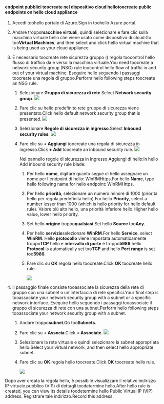 #### <a name="toocreate-public-endpoints-on-hello-cloud-appliance"></a><span data-ttu-id="56e83-101">endpoint pubblici toocreate nel dispositivo cloud hello</span><span class="sxs-lookup"><span data-stu-id="56e83-101">toocreate public endpoints on hello cloud appliance</span></span>

1. <span data-ttu-id="56e83-102">Accedi toohello portale di Azure.</span><span class="sxs-lookup"><span data-stu-id="56e83-102">Sign in toohello Azure portal.</span></span>
2. <span data-ttu-id="56e83-103">Andare troppo**macchine virtuali**, quindi selezionare e fare clic sulla macchina virtuale hello che viene usato come dispositivo di cloud.</span><span class="sxs-lookup"><span data-stu-id="56e83-103">Go too**Virtual Machines**, and then select and click hello virtual machine that is being used as your cloud appliance.</span></span>
    
3. <span data-ttu-id="56e83-104">È necessario toocreate rete sicurezza gruppo () regola toocontrol hello flusso di traffico da e verso la macchina virtuale.</span><span class="sxs-lookup"><span data-stu-id="56e83-104">You need toocreate a network security group (NSG) rule toocontrol hello flow of traffic in and out of your virtual machine.</span></span> <span data-ttu-id="56e83-105">Eseguire hello seguendo i passaggi toocreate una regola di gruppo.</span><span class="sxs-lookup"><span data-stu-id="56e83-105">Perform hello following steps toocreate an NSG rule.</span></span>
    1. <span data-ttu-id="56e83-106">Selezionare **Gruppo di sicurezza di rete**.</span><span class="sxs-lookup"><span data-stu-id="56e83-106">Select **Network security group**.</span></span>
        ![](./media/storsimple-8000-create-public-endpoints-cloud-appliance/sca-create-public-endpt1.png)

    2. <span data-ttu-id="56e83-107">Fare clic su hello predefinito rete gruppo di sicurezza viene presentato.</span><span class="sxs-lookup"><span data-stu-id="56e83-107">Click hello default network security group that is presented.</span></span>
        ![](./media/storsimple-8000-create-public-endpoints-cloud-appliance/sca-create-public-endpt2.png)

    3. <span data-ttu-id="56e83-108">Selezionare **Regole di sicurezza in ingresso**.</span><span class="sxs-lookup"><span data-stu-id="56e83-108">Select **Inbound security rules**.</span></span>
        ![](./media/storsimple-8000-create-public-endpoints-cloud-appliance/sca-create-public-endpt3.png)

    4. <span data-ttu-id="56e83-109">Fare clic su **+ Aggiungi** toocreate una regola di sicurezza in ingresso.</span><span class="sxs-lookup"><span data-stu-id="56e83-109">Click **+ Add** toocreate an inbound security rule.</span></span>
        ![](./media/storsimple-8000-create-public-endpoints-cloud-appliance/sca-create-public-endpt4.png)

        <span data-ttu-id="56e83-110">Nel pannello regole di sicurezza in ingresso Aggiungi di hello:</span><span class="sxs-lookup"><span data-stu-id="56e83-110">In hello Add inbound security rule blade:</span></span>

        1. <span data-ttu-id="56e83-111">Per hello **nome**, digitare quanto segue di hello assegnare un nome per l'endpoint di hello: WinRMHttps.</span><span class="sxs-lookup"><span data-stu-id="56e83-111">For hello **Name**, type hello following name for hello endpoint: WinRMHttps.</span></span>
        
        2. <span data-ttu-id="56e83-112">Per hello **priorità**, selezionare un numero minore di 1000 (priorità hello per regola predefinita hello).</span><span class="sxs-lookup"><span data-stu-id="56e83-112">For hello **Priority**, select a number lesser than 1000 (which is hello priority for hello default rule).</span></span> <span data-ttu-id="56e83-113">Valore più alto hello, una priorità inferiore hello.</span><span class="sxs-lookup"><span data-stu-id="56e83-113">Higher hello value, lower hello priority.</span></span>

        3. <span data-ttu-id="56e83-114">Set hello **origine** troppo**qualsiasi**.</span><span class="sxs-lookup"><span data-stu-id="56e83-114">Set hello **Source** too**Any**.</span></span>

        4. <span data-ttu-id="56e83-115">Per hello **servizio**selezionare **WinRM**.</span><span class="sxs-lookup"><span data-stu-id="56e83-115">For hello **Service**, select **WinRM**.</span></span> <span data-ttu-id="56e83-116">Hello **protocollo** viene impostata automaticamente troppo**TCP** hello e **intervallo di porte** è troppo**5986**.</span><span class="sxs-lookup"><span data-stu-id="56e83-116">hello **Protocol** is automatically set too**TCP** and hello **Port range** is set too**5986**.</span></span>

        5. <span data-ttu-id="56e83-117">Fare clic su **OK** regola hello toocreate.</span><span class="sxs-lookup"><span data-stu-id="56e83-117">Click **OK** toocreate hello rule.</span></span>

            ![](./media/storsimple-8000-create-public-endpoints-cloud-appliance/sca-create-public-endpt5.png)

4. <span data-ttu-id="56e83-118">Il passaggio finale consiste tooassociate la sicurezza della rete di gruppo con una subnet o un'interfaccia di rete specifici.</span><span class="sxs-lookup"><span data-stu-id="56e83-118">Your final step is tooassociate your network security group with a subnet or a specific network interface.</span></span> <span data-ttu-id="56e83-119">Eseguire hello seguendo i passaggi tooassociate il gruppo di sicurezza di rete con una subnet.</span><span class="sxs-lookup"><span data-stu-id="56e83-119">Perform hello following steps tooassociate your network security group with a subnet.</span></span>
    1. <span data-ttu-id="56e83-120">Andare troppo**subnet**.</span><span class="sxs-lookup"><span data-stu-id="56e83-120">Go too**Subnets**.</span></span>
    2. <span data-ttu-id="56e83-121">Fare clic su **+ Associa**.</span><span class="sxs-lookup"><span data-stu-id="56e83-121">Click **+ Associate**.</span></span>
        ![](./media/storsimple-8000-create-public-endpoints-cloud-appliance/sca-create-public-endpt7.png)

    3. <span data-ttu-id="56e83-122">Selezionare la rete virtuale e quindi selezionare la subnet appropriata hello.</span><span class="sxs-lookup"><span data-stu-id="56e83-122">Select your virtual network, and then select hello appropriate subnet.</span></span>
    4. <span data-ttu-id="56e83-123">Fare clic su **OK** regola hello toocreate.</span><span class="sxs-lookup"><span data-stu-id="56e83-123">Click **OK** toocreate hello rule.</span></span>

        ![](./media/storsimple-8000-create-public-endpoints-cloud-appliance/sca-create-public-endpt11.png)

<span data-ttu-id="56e83-124">Dopo aver creata la regola hello, è possibile visualizzare il relativo indirizzo IP virtuale pubblico (VIP) di dettagli toodetermine hello.</span><span class="sxs-lookup"><span data-stu-id="56e83-124">After hello rule is created, you can view its details toodetermine hello Public Virtual IP (VIP) address.</span></span> <span data-ttu-id="56e83-125">Registrare tale indirizzo.</span><span class="sxs-lookup"><span data-stu-id="56e83-125">Record this address.</span></span>



